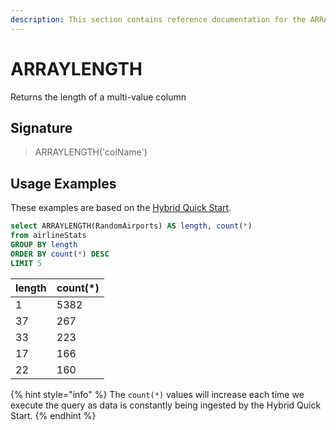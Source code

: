 ```yaml
---
description: This section contains reference documentation for the ARRAYLENGTH function.
---
```


# ARRAYLENGTH

Returns the length of a multi-value column

## Signature

> ARRAYLENGTH('colName')

## Usage Examples

These examples are based on the [Hybrid Quick Start](../../basics/getting-started/quick-start.md#hybrid).


```sql
select ARRAYLENGTH(RandomAirports) AS length, count(*) 
from airlineStats 
GROUP BY length
ORDER BY count(*) DESC
LIMIT 5
```

| length   | count(*) | 
| ------------- | ------------- |
|1	|5382|
|37	|267|
|33	|223|
|17	|166|
|22	|160|


{% hint style="info" %}
The `count(*)` values will increase each time we execute the query as data is constantly being ingested by the Hybrid Quick Start.
{% endhint %}
